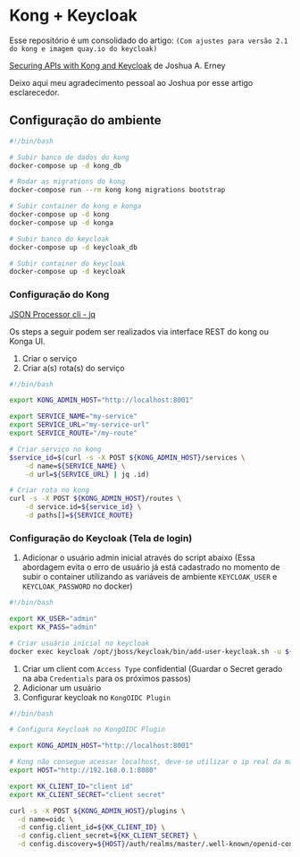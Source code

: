 # Kong + Keycloak

Esse repositório é um consolidado do artigo:
`(Com ajustes para versão 2.1 do kong e imagem quay.io do keycloak)`

[Securing APIs with Kong and Keycloak](https://www.jerney.io/secure-apis-kong-keycloak-1/) de Joshua A. Erney

Deixo aqui meu agradecimento pessoal ao Joshua por esse artigo esclarecedor.

## Configuração do ambiente

```sh
#!/bin/bash

# Subir banco de dados do kong 
docker-compose up -d kong_db

# Rodar as migrations do kong
docker-compose run --rm kong kong migrations bootstrap

# Subir container do kong e konga
docker-compose up -d kong
docker-compose up -d konga

# Subir banco do keycloak
docker-compose up -d keycloak_db

# Subir container do keycloak
docker-compose up -d keycloak
```

### Configuração do Kong

[JSON Processor cli - jq](https://stedolan.github.io/jq/)

Os steps a seguir podem ser realizados via interface REST do kong ou Konga UI.

1. Criar o serviço
1. Criar a(s) rota(s) do serviço

```sh
#!/bin/bash

export KONG_ADMIN_HOST="http://localhost:8001"

export SERVICE_NAME="my-service"
export SERVICE_URL="my-service-url"
export SERVICE_ROUTE="/my-route"

# Criar serviço no kong
$service_id=$(curl -s -X POST ${KONG_ADMIN_HOST}/services \
    -d name=${SERVICE_NAME} \
    -d url=${SERVICE_URL} | jq .id)

# Criar rota no kong
curl -s -X POST ${KONG_ADMIN_HOST}/routes \
    -d service.id=${service_id} \
    -d paths[]=${SERVICE_ROUTE}
```

### Configuração do Keycloak (Tela de login)

1. Adicionar o usuário admin inicial através do script abaixo (Essa abordagem evita o erro de usuário já está cadastrado no momento de subir o container utilizando as variáveis de ambiente `KEYCLOAK_USER` e `KEYCLOAK_PASSWORD` no docker)

```sh
#!/bin/bash

export KK_USER="admin"
export KK_PASS="admin"

# Criar usuário inicial no keycloak
docker exec keycloak /opt/jboss/keycloak/bin/add-user-keycloak.sh -u ${KK_USER} -p ${KK_PASS}
```

1. Criar um client com `Access Type` confidential (Guardar o Secret gerado na aba `Credentials` para os próximos passos) 
1. Adicionar um usuário
1. Configurar keycloak no `KongOIDC Plugin`

```sh
#!/bin/bash

# Configura Keycloak no KongOIDC Plugin

export KONG_ADMIN_HOST="http://localhost:8001"

# Kong não consegue acessar localhost, deve-se utilizar o ip real da máquina
export HOST="http://192.168.0.1:8080"

export KK_CLIENT_ID="client id"
export KK_CLIENT_SECRET="client secret"

curl -s -X POST ${KONG_ADMIN_HOST}/plugins \
  -d name=oidc \
  -d config.client_id=${KK_CLIENT_ID} \
  -d config.client_secret=${KK_CLIENT_SECRET} \
  -d config.discovery=${HOST}/auth/realms/master/.well-known/openid-configuration
```